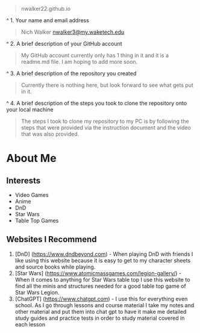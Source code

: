 > nwalker22.github.io

^ 1.	Your name and email address
> Nich Walker
> nwalker3@my.waketech.edu

^ 2.	A brief description of your GitHub account
> My GitHub account currently only has 1 thing in it and it is a readme.md file. I am hoping to add more soon.

^ 3.	A brief description of the repository you created 
> Currently there is nothing here, but look forward to see what gets put in it.

^ 4.	A brief description of the steps you took to clone the repository onto your local machine
> The steps I took to clone my repository to my PC is by following the steps that were provided via the instruction document and the video that was also provided.

# About Me
## Interests
 * Video Games
 * Anime
 * DnD
 * Star Wars
 * Table Top Games
## Websites I Recommend
 1. [DnD] (https://www.dndbeyond.com) - When playing DnD with friends I like using this website because it is easy to get to my character sheets and source books while playing.
 2. [Star Wars] (https://www.atomicmassgames.com/legion-gallery/) - When it comes to anything for Star Wars table top I use this website to find all the minis and structures needed for a good table top game of Star Wars Legion. 
 3. [ChatGPT] (https://www.chatgpt.com) - I use this for everything even school. As I go through lessons and course material I take my notes and other material and put them into chat gpt to have it make me detailed study guides and practice tests in order to study material covered in each lesson
 